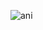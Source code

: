 ![ani](https://user-images.githubusercontent.com/91419527/232347018-cc7f32a2-8e7a-4f5c-ae35-48c3517fb823.gif)
